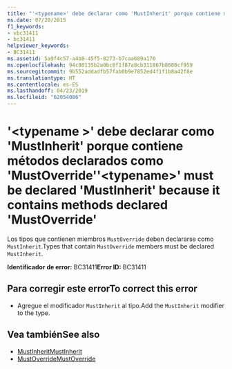 ```yaml
---
title: "'<typename>' debe declarar como 'MustInherit' porque contiene métodos declarados como 'MustOverride'"
ms.date: 07/20/2015
f1_keywords:
- vbc31411
- bc31411
helpviewer_keywords:
- BC31411
ms.assetid: 5a9f4c57-a4b8-45f5-8273-b7caa689a170
ms.openlocfilehash: 94c80135b2a0bc0f1f87a8cb311867b8608cf959
ms.sourcegitcommit: 9b552addadfb57fab0b9e7852ed4f1f1b8a42f8e
ms.translationtype: HT
ms.contentlocale: es-ES
ms.lasthandoff: 04/23/2019
ms.locfileid: "62054086"
---
```

# <a name="typename-must-be-declared-mustinherit-because-it-contains-methods-declared-mustoverride"></a><span data-ttu-id="610ba-102">'\<typename >' debe declarar como 'MustInherit' porque contiene métodos declarados como 'MustOverride'</span><span class="sxs-lookup"><span data-stu-id="610ba-102">'\<typename>' must be declared 'MustInherit' because it contains methods declared 'MustOverride'</span></span>
<span data-ttu-id="610ba-103">Los tipos que contienen miembros `MustOverride` deben declararse como `MustInherit`.</span><span class="sxs-lookup"><span data-stu-id="610ba-103">Types that contain `MustOverride` members must be declared `MustInherit`.</span></span>  
  
 <span data-ttu-id="610ba-104">**Identificador de error:** BC31411</span><span class="sxs-lookup"><span data-stu-id="610ba-104">**Error ID:** BC31411</span></span>  
  
## <a name="to-correct-this-error"></a><span data-ttu-id="610ba-105">Para corregir este error</span><span class="sxs-lookup"><span data-stu-id="610ba-105">To correct this error</span></span>  
  
- <span data-ttu-id="610ba-106">Agregue el modificador `MustInherit` al tipo.</span><span class="sxs-lookup"><span data-stu-id="610ba-106">Add the `MustInherit` modifier to the type.</span></span>  
  
## <a name="see-also"></a><span data-ttu-id="610ba-107">Vea también</span><span class="sxs-lookup"><span data-stu-id="610ba-107">See also</span></span>

- [<span data-ttu-id="610ba-108">MustInherit</span><span class="sxs-lookup"><span data-stu-id="610ba-108">MustInherit</span></span>](../../visual-basic/language-reference/modifiers/mustinherit.md)
- [<span data-ttu-id="610ba-109">MustOverride</span><span class="sxs-lookup"><span data-stu-id="610ba-109">MustOverride</span></span>](../../visual-basic/language-reference/modifiers/mustoverride.md)
